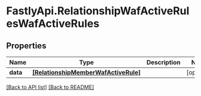 # FastlyApi.RelationshipWafActiveRulesWafActiveRules

## Properties

Name | Type | Description | Notes
------------ | ------------- | ------------- | -------------
**data** | [**[RelationshipMemberWafActiveRule]**](RelationshipMemberWafActiveRule.md) |  | [optional] 



[[Back to API list]](../../README.md#endpoints) [[Back to README]](../../README.md)
